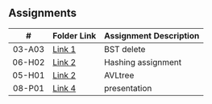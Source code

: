 

## Assignments

|  #  | Folder Link | Assignment Description |
| :-: | ----------- | ---------------------- |
|  03-A03  |   [Link 1](https://github.com/castudillo5/3013-Algorithms/tree/main/Assignments/03-A03) | BST delete |
|  06-H02  |   [Link 2](https://github.com/castudillo5/3013-Algorithms/tree/main/Assignments/06-H02) | Hashing assignment |
|  05-H01  |   [Link 2](https://github.com/castudillo5/3013-Algorithms/tree/main/Assignments/05-H01) | AVLtree |
|  08-P01  |   [Link 4](https://github.com/castudillo5/3013-Algorithms/tree/main/Assignments/06-H02) | presentation|
